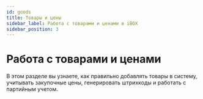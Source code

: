 ```yaml
---
id: goods
title: Товары и цены
sidebar_label: Работа с товарами и ценами в iBOX
sidebar_position: 3
---
```

# Работа с товарами и ценами
В этом разделе вы узнаете, как правильно добавлять товары в систему, учитывать закупочные цены, генерировать штрихкоды и работать с партийным учетом. 
